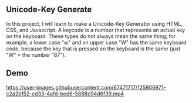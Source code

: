 ## Unicode-Key Generate

  In this project, I will learn to make a Unicode-Key Generator using HTML, CSS, and Javascript. A keycode is a number that represents an actual key on the keyboard. These types do not always mean the same thing; for example, a lower case "w" and an upper case "W" has the same keyboard code, because the key that is pressed on the keyboard is the same (just "W" = the number "87").

## Demo

https://user-images.githubusercontent.com/67471717/125806971-c2a2b152-cd33-4afd-bed6-5888c94d6f39.mp4

